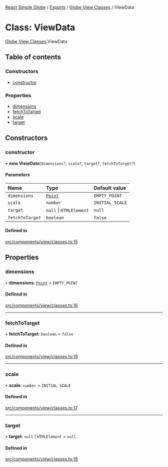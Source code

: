 [React Simple Globe](../README.md) / [Exports](../modules.md) / [Globe View Classes](../modules/Globe_View_Classes.md) / ViewData

# Class: ViewData

[Globe View Classes](../modules/Globe_View_Classes.md).ViewData

## Table of contents

### Constructors

- [constructor](Globe_View_Classes.ViewData.md#constructor)

### Properties

- [dimensions](Globe_View_Classes.ViewData.md#dimensions)
- [fetchToTarget](Globe_View_Classes.ViewData.md#fetchtotarget)
- [scale](Globe_View_Classes.ViewData.md#scale)
- [target](Globe_View_Classes.ViewData.md#target)

## Constructors

### constructor

• **new ViewData**(`dimensions?`, `scale?`, `target?`, `fetchToTarget?`)

#### Parameters

| Name | Type | Default value |
| :------ | :------ | :------ |
| `dimensions` | [`Point`](Globe_Classes.Point.md) | `EMPTY_POINT` |
| `scale` | `number` | `INITIAL_SCALE` |
| `target` | ``null`` \| `HTMLElement` | `null` |
| `fetchToTarget` | `boolean` | `false` |

#### Defined in

[src/components/view/classes.ts:15](https://github.com/Gaushao/d3-react-globe/blob/636f719/src/components/view/classes.ts#L15)

## Properties

### dimensions

• **dimensions**: [`Point`](Globe_Classes.Point.md) = `EMPTY_POINT`

#### Defined in

[src/components/view/classes.ts:16](https://github.com/Gaushao/d3-react-globe/blob/636f719/src/components/view/classes.ts#L16)

___

### fetchToTarget

• **fetchToTarget**: `boolean` = `false`

#### Defined in

[src/components/view/classes.ts:19](https://github.com/Gaushao/d3-react-globe/blob/636f719/src/components/view/classes.ts#L19)

___

### scale

• **scale**: `number` = `INITIAL_SCALE`

#### Defined in

[src/components/view/classes.ts:17](https://github.com/Gaushao/d3-react-globe/blob/636f719/src/components/view/classes.ts#L17)

___

### target

• **target**: ``null`` \| `HTMLElement` = `null`

#### Defined in

[src/components/view/classes.ts:18](https://github.com/Gaushao/d3-react-globe/blob/636f719/src/components/view/classes.ts#L18)
